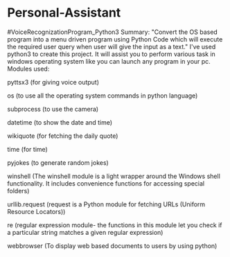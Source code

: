 # Personal-Assistant
#VoiceRecognizationProgram_Python3 Summary: "Convert the OS based program into a menu driven program using Python Code which will execute the required user query when user will give the input as a text."  I've used python3 to create this project. It will assist you to perform various task in windows operating system like you can launch any program in your pc. 
Modules used:

pyttsx3 (for giving voice output)

os (to use all the operating system commands in python language)

subprocess (to use the camera)

datetime (to show the date and time)

wikiquote (for fetching the daily quote)

time (for time)

pyjokes (to generate random jokes)

winshell (The winshell module is a light wrapper around the Windows shell functionality. It includes convenience functions for accessing special folders)

urllib.request (request is a Python module for fetching URLs (Uniform Resource Locators))

re (regular expression module- the functions in this module let you check if a particular string matches a given regular expression)

webbrowser (To display web based documents to users by using python)
